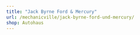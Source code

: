 ```yaml
---
title: "Jack Byrne Ford & Mercury"
url: /mechanicville/jack-byrne-ford-und-mercury/
shop: Autohaus
---
```

